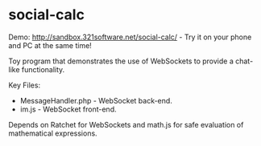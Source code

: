 # social-calc

Demo: http://sandbox.321software.net/social-calc/ - Try it on your phone and PC at the same time!

Toy program that demonstrates the use of WebSockets to provide a chat-like functionality.

Key Files:
* MessageHandler.php - WebSocket back-end.
* im.js - WebSocket front-end.

Depends on Ratchet for WebSockets and math.js for safe evaluation of mathematical expressions.
